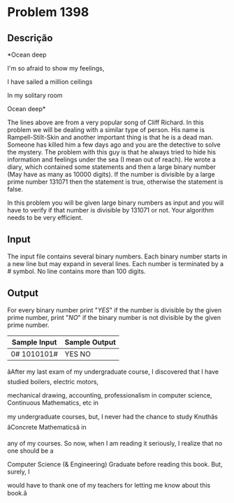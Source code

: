# Problem 1398

Descrição
----------

*Ocean deep  

I'm so afraid to show my feelings,  

I have sailed a million ceilings  

In my solitary room  

Ocean deep*

The lines above are from a very popular song of Cliff Richard. In this problem we will be dealing with a similar type of person. His name is Rampell-Stilt-Skin and another important thing is that he is a dead man. Someone has killed him a few days ago and you are the detective to solve the mystery. The problem with this guy is that he always tried to hide his information and feelings under the sea (I mean out of reach). He wrote a diary, which contained some statements and then a large binary number (May have as many as 10000 digits). If the number is divisible by a large prime number 131071 then the statement is true, otherwise the statement is false.

In this problem you will be given large binary numbers as input and you will have to verify if that number is divisible by 131071 or not. Your algorithm needs to be very efficient.

Input
-----

The input file contains several binary numbers. Each binary number starts in a new line but may expand in several lines. Each number is terminated by a *#* symbol. No line contains more than 100 digits.

Output
------

For every binary number print "*YES*" if the number is divisible by the given prime number, print "*NO*" if the binary number is not divisible by the given prime number.


| Sample Input | Sample Output |
| --- | --- |
| 0# 1010101# | YES NO |

âAfter my last exam of my undergraduate course, I discovered that I have studied boilers, electric motors,  

mechanical drawing, accounting, professionalism in computer science, Continuous Mathematics, etc in  

my undergraduate courses, but, I never had the chance to study Knuthâs âConcrete Mathematicsâ in  

any of my courses. So now, when I am reading it seriously, I realize that no one should be a  

Computer Science (& Engineering) Graduate before reading this book. But, surely, I  

would have to thank one of my teachers for letting me know about this book.â

